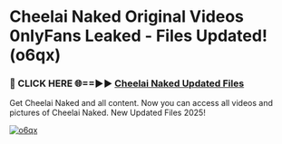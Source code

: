 # Cheelai Naked Original Videos 0nlyFans Leaked - Files Updated! (o6qx)

<h3>🔴 CLICK HERE 🌐==►► <a href="https://tinyurl.com/yckcrads" rel="nofollow">Cheelai Naked Updated Files</a></h3>

Get Cheelai Naked and all content. Now you can access all videos and pictures of Cheelai Naked. New Updated Files 2025!

[![o6qx](https://i.imgur.com/hpKpOFt.gif)](https://tinyurl.com/yckcrads)

